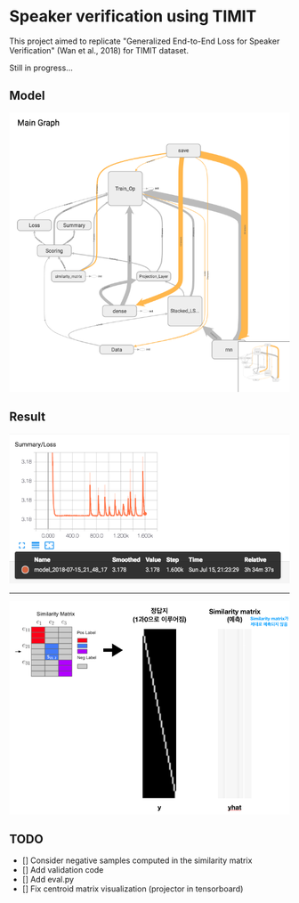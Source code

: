 # Speaker verification using TIMIT

This project aimed to replicate "Generalized End-to-End Loss for Speaker Verification" (Wan et al., 2018) for TIMIT dataset.

Still in progress...

## Model

![](tmp/model.png)

## Result

![](tmp/error.png)

---

![](tmp/result.png)

## TODO

- [] Consider negative samples computed in the similarity matrix
- [] Add validation code
- [] Add eval.py
- [] Fix centroid matrix visualization (projector in tensorboard)